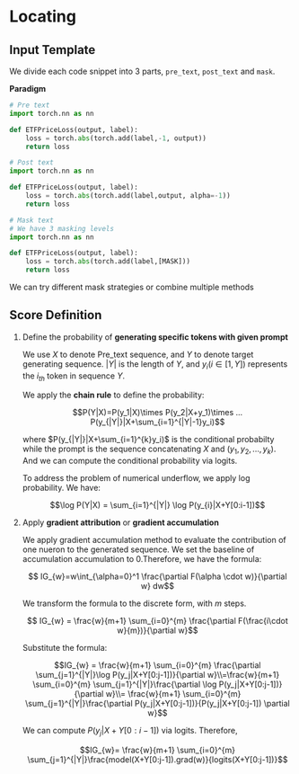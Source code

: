 # Locating
## Input Template


We divide each code snippet into 3 parts, `pre_text`, `post_text` and `mask`.

**Paradigm**
```python
# Pre text
import torch.nn as nn

def ETFPriceLoss(output, label):
    loss = torch.abs(torch.add(label,-1, output))
    return loss

# Post text
import torch.nn as nn

def ETFPriceLoss(output, label):
    loss = torch.abs(torch.add(label,output, alpha=-1))
    return loss

# Mask text
# We have 3 masking levels
import torch.nn as nn

def ETFPriceLoss(output, label):
    loss = torch.abs(torch.add(label,[MASK]))
    return loss
```
We can try different mask strategies or combine multiple methods

## Score Definition

1. Define the probability of **generating specific tokens with given prompt**
   
    We use $X$ to denote Pre_text sequence, and $Y$ to denote target generating sequence. $|Y|$ is the length of $Y$, and $y_i (i \in [1, {Y}])$ represents the $i_{th}$ token in sequence $Y$.

    We apply the **chain rule** to define the probability:

    $$P(Y|X)=P(y_1|X)\times P(y_2|X+y_1)\times ... P(y_{|Y|}|X+\sum_{i=1}^{|Y|-1}y_i)$$

    where $P(y_{|Y|}|X+\sum_{i=1}^{k}y_i)$ is the conditional probabilty while the prompt is the sequence concatenating $X$ and $(y_1, y_2, ... , y_k)$. And we can compute the conditional probability via logits.

    To address the problem of numerical underflow, we apply log probability. We have:

    $$\log P(Y|X) = \sum_{i=1}^{|Y|} \log P(y_{i}|X+Y[0:i-1])$$

2. Apply **gradient attribution** or **gradient accumulation**

    We apply gradient accumulation method to evaluate the contribution of one nueron to the generated sequence. We set the baseline of accumulation accumulation to $0$.Therefore, we have the formula:

    $$ IG_{w}=w\int_{\alpha=0}^1 \frac{\partial F(\alpha \cdot w)}{\partial w} dw$$

    We transform the formula to the discrete form, with $m$ steps.

    $$ IG_{w} = \frac{w}{m+1} \sum_{i=0}^{m} \frac{\partial F(\frac{i\cdot w}{m})}{\partial w}$$

    Substitute the formula:

    $$IG_{w} = \frac{w}{m+1} \sum_{i=0}^{m} \frac{\partial \sum_{j=1}^{|Y|}\log P(y_j|X+Y[0:j-1])}{\partial w}\\=\frac{w}{m+1} \sum_{i=0}^{m} \sum_{j=1}^{|Y|}\frac{\partial \log P(y_j|X+Y[0:j-1])}{\partial w}\\= \frac{w}{m+1} \sum_{i=0}^{m} \sum_{j=1}^{|Y|}\frac{\partial P(y_j|X+Y[0:j-1])}{P(y_j|X+Y[0:j-1]) \partial w}$$

    We can compute $P(y_j|X+Y[0:i-1])$ via logits. Therefore,

    $$IG_{w}= \frac{w}{m+1} \sum_{i=0}^{m} \sum_{j=1}^{|Y|}\frac{model(X+Y[0:j-1]).grad(w)}{logits(X+Y[0:j-1])}$$
